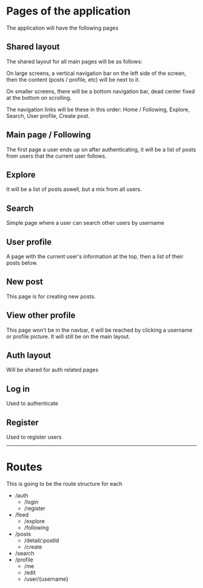 # Pages of the application

The application will have the following pages

## Shared layout

The shared layout for all main pages will be as follows:

On large screens, a vertical navigation bar on the left side of the screen, then the content (posts / profile, etc) will be next to it.

On smaller screens, there will be a bottom navigation bar, dead center fixed at the bottom on scrolling.

The navigation links will be these in this order: Home / Following, Explore, Search, User profile, Create post.

## Main page / Following

The first page a user ends up on after authenticating, it will be a list of posts from users that the current user follows.

## Explore

It will be a list of posts aswell, but a mix from all users. 

## Search

Simple page where a user can search other users by username

## User profile

A page with the current user's information at the top, then a list of their posts below.

## New post

This page is for creating new posts.

## View other profile

This page won't be in the navbar, it will be reached by clicking a username or profile picture. It will still be on the main layout.

## Auth layout

Will be shared for auth related pages

## Log in

Used to authenticate

## Register

Used to register users

---

# Routes

This is going to be the route structure for each

- /auth
  - /login
  - /register
- /feed
  - /explore
  - /following
- /posts
  - /detail/:postId
  - /create
- /search
- /profile
  - /me
  - /edit
  - /user/{username}

